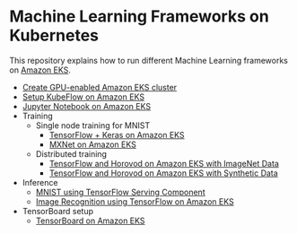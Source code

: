 # Machine Learning Frameworks on Kubernetes

This repository explains how to run different Machine Learning frameworks on [Amazon EKS](https://aws.amazon.com/eks).

- [Create GPU-enabled Amazon EKS cluster](eks-gpu.md)
- [Setup KubeFlow on Amazon EKS](kubeflow.md)
- [Jupyter Notebook on Amazon EKS](jupyterhub.md)
- Training
  - Single node training for MNIST
    - [TensorFlow + Keras on Amazon EKS](tensorflow-keras.md)
    - [MXNet on Amazon EKS](mxnet.md)  
  - Distributed training
    - [TensorFlow and Horovod on Amazon EKS with ImageNet Data](tensorflow-horovod-imagenet.md)
    - [TensorFlow and Horovod on Amazon EKS with Synthetic Data](tensorflow-horovod-synthetic.md)
- Inference
  - [MNIST using TensorFlow Serving Component](tensorflow-inference-kubeflow.md)
  - [Image Recognition using TensorFlow on Amazon EKS](tensorflow-inference.md)
- TensorBoard setup
  - [TensorBoard on Amazon EKS](tensorboard.md)
